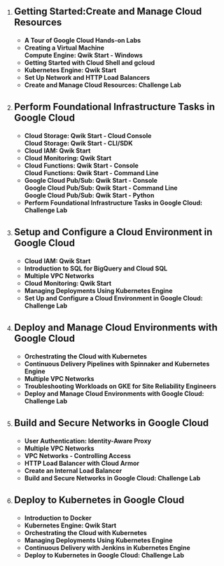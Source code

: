 <ol>
  <li><h2>Getting Started:Create and Manage Cloud Resources</h2></li>
  <h4><ul>
    <li>A Tour of Google Cloud Hands-on Labs</li>
    <li>Creating a Virtual Machine <br> Compute Engine: Qwik Start - Windows</li>
    <li>Getting Started with Cloud Shell and gcloud</li>
    <li>Kubernetes Engine: Qwik Start</li>
    <li>Set Up Network and HTTP Load Balancers</li>
    <li>Create and Manage Cloud Resources: Challenge Lab</li>
  </ul></h4>
  
  <li><h2>Perform Foundational Infrastructure Tasks in Google Cloud</h2></li>
  <h4><ul>
    <li>Cloud Storage: Qwik Start - Cloud Console <br> Cloud Storage: Qwik Start - CLI/SDK</li>
    <li>Cloud IAM: Qwik Start</li>
    <li>Cloud Monitoring: Qwik Start</li>
    <li>Cloud Functions: Qwik Start - Console <br> Cloud Functions: Qwik Start - Command Line</li>
    <li>Google Cloud Pub/Sub: Qwik Start - Console <br> Google Cloud Pub/Sub: Qwik Start - Command Line <br> Google Cloud Pub/Sub: Qwik Start - Python</li>
    <li>Perform Foundational Infrastructure Tasks in Google Cloud: Challenge Lab</li>
  </h4></ul>
  
  
  <li><h2>Setup and Configure a Cloud Environment in Google Cloud</h2></li>
  <h4><ul>
    <li>Cloud IAM: Qwik Start</li>
    <li>Introduction to SQL for BigQuery and Cloud SQL</li>
    <li>Multiple VPC Networks</li>
    <li>Cloud Monitoring: Qwik Start</li>
    <li>Managing Deployments Using Kubernetes Engine</li>
    <li>Set Up and Configure a Cloud Environment in Google Cloud: Challenge Lab</li>
  </h4></ul>
  
  <li><h2>Deploy and Manage Cloud Environments with Google Cloud</h2></li>
  <h4><ul>
    <li>Orchestrating the Cloud with Kubernetes</li>
    <li>Continuous Delivery Pipelines with Spinnaker and Kubernetes Engine</li>
    <li>Multiple VPC Networks</li>
    <li>Troubleshooting Workloads on GKE for Site Reliability Engineers</li>
    <li>Deploy and Manage Cloud Environments with Google Cloud: Challenge Lab</li>
  </h4></ul>
  
  
  <li><h2>Build and Secure Networks in Google Cloud</h2></li>
  <h4><ul>
    <li>User Authentication: Identity-Aware Proxy</li>
    <li>Multiple VPC Networks</li>
    <li>VPC Networks - Controlling Access</li>
    <li>HTTP Load Balancer with Cloud Armor</li>
    <li>Create an Internal Load Balancer</li>
    <li>Build and Secure Networks in Google Cloud: Challenge Lab</li>
  </h4></ul>
  
  <li><h2>Deploy to Kubernetes in Google Cloud</h2></li>
  <h4><ul>
    <li>Introduction to Docker</li>
    <li>Kubernetes Engine: Qwik Start</li>
    <li>Orchestrating the Cloud with Kubernetes</li>
    <li>Managing Deployments Using Kubernetes Engine</li>
    <li>Continuous Delivery with Jenkins in Kubernetes Engine</li>
    <li>Deploy to Kubernetes in Google Cloud: Challenge Lab</li>
  </h4></ul>

